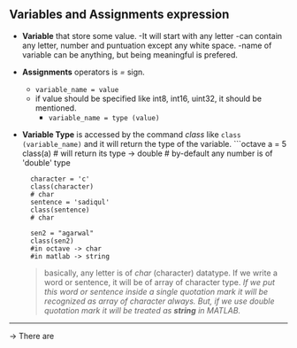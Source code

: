 ## Variables and Assignments expression ##

- **Variable** that store some value.
    -It will start with any letter
    -can contain any letter, number and puntuation except any white space.
    -name of variable can be anything, but being meaningful is prefered.
- **Assignments** operators is *=* sign.
  - `variable_name = value`
  - if value should be specified like int8, int16, uint32, it should be mentioned.
    - `variable_name = type (value)`
- **Variable Type** is accessed by the command *class* like `class (variable_name)` and it will return the type of the variable.
        ```octave
        a = 5
        class(a)
        # will return its type -> double
        # by-default any number is of 'double' type

        character = 'c'
        class(character)
        # char
        sentence = 'sadiqul'
        class(sentence)
        # char

        sen2 = "agarwal"
        class(sen2)
        #in octave -> char
        #in matlab -> string
    > basically, any letter is of *char* (character) datatype. If we write a word or sentence, it will be of array of character type. *If we put this word or sentence inside a single quotation mark it will be recognized as array of character always. But, if we use double quotation mark it will be treated as **string** in MATLAB.*
  >
---
&rightarrow; There are
